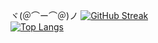 ヾ(＠⌒ー⌒＠)ノ
[![GitHub Streak](http://github-readme-streak-stats.herokuapp.com?user=europeDreadlyDevil&theme=graywhite)](https://git.io/streak-stats) <br/>
[![Top Langs](https://github-readme-stats.vercel.app/api/top-langs/?username=europeDreadlyDevil&layout=compact&theme=graywhite)](https://github.com/anuraghazra/github-readme-stats)
